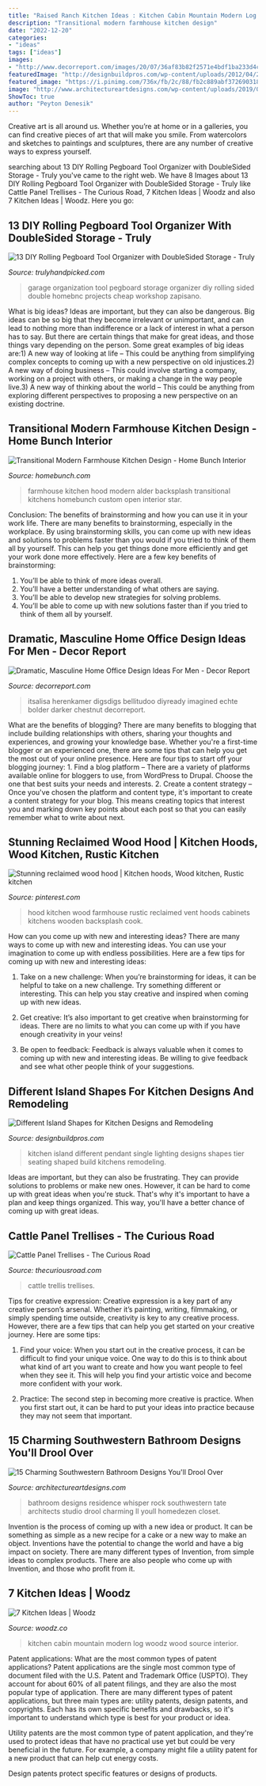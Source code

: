 ```yaml
---
title: "Raised Ranch Kitchen Ideas : Kitchen Cabin Mountain Modern Log Woodz Wood Source Interior"
description: "Transitional modern farmhouse kitchen design"
date: "2022-12-20"
categories:
- "ideas"
tags: ["ideas"]
images:
- "http://www.decorreport.com/images/20/07/36af83b82f2571e4bdf1ba233d4c906c.jpg"
featuredImage: "http://designbuildpros.com/wp-content/uploads/2012/04/2-tier-island-with-seating-design-build-pros-2.jpg"
featured_image: "https://i.pinimg.com/736x/fb/2c/88/fb2c889abf37269031832597946c1071--hoods.jpg"
image: "http://www.architectureartdesigns.com/wp-content/uploads/2019/05/15-Charming-Southwestern-Bathroom-Designs-Youll-Drool-Over-9.jpg"
ShowToc: true
author: "Peyton Denesik"
---
```



Creative art is all around us. Whether you’re at home or in a galleries, you can find creative pieces of art that will make you smile. From watercolors and sketches to paintings and sculptures, there are any number of creative ways to express yourself.

	

		
searching about 13 DIY Rolling Pegboard Tool Organizer with DoubleSided Storage - Truly you've came to the right web. We have 8 Images about 13 DIY Rolling Pegboard Tool Organizer with DoubleSided Storage - Truly like Cattle Panel Trellises - The Curious Road, 7 Kitchen Ideas | Woodz and also 7 Kitchen Ideas | Woodz. Here you go:
		
    
## 13 DIY Rolling Pegboard Tool Organizer With DoubleSided Storage - Truly

<img loading=lazy src="https://trulyhandpicked.com/wp-content/uploads/2018/12/diy-rolling-pegboard-tool-organizer-with-doublesided-storage-154601247684gnk.jpg" onerror="this.onerror=null;this.src='https://tse3.mm.bing.net/th?id=OIP.ZgwzMtCMRTwoIM4AOVS0uQHaP1&amp;pid=15.1';" alt="13 DIY Rolling Pegboard Tool Organizer with DoubleSided Storage - Truly">

_Source: trulyhandpicked.com_

>garage organization tool pegboard storage organizer diy rolling sided double homebnc projects cheap workshop zapisano. 

	

What is big ideas?
Ideas are important, but they can also be dangerous. Big ideas can be so big that they become irrelevant or unimportant, and can lead to nothing more than indifference or a lack of interest in what a person has to say. But there are certain things that make for great ideas, and those things vary depending on the person. Some great examples of big ideas are:1) A new way of looking at life – This could be anything from simplifying complex concepts to coming up with a new perspective on old injustices.2) A new way of doing business – This could involve starting a company, working on a project with others, or making a change in the way people live.3) A new way of thinking about the world – This could be anything from exploring different perspectives to proposing a new perspective on an existing doctrine.

    
## Transitional Modern Farmhouse Kitchen Design - Home Bunch Interior

<img loading=lazy src="http://www.homebunch.com/wp-content/uploads/2017/06/Alder-Kitchen-Hood.-Farmhouse-kitchnen-hood.-Farmhouse-kitchen-with-Alder-hood.-Alder-hood-kitchenhood-Alderhood-alderkitchenhood-farmhousekitchen.jpg" onerror="this.onerror=null;this.src='https://tse2.mm.bing.net/th?id=OIP.ZXK_dEu0M7-rNFAZ1dVpLQHaK0&amp;pid=15.1';" alt="Transitional Modern Farmhouse Kitchen Design - Home Bunch Interior">

_Source: homebunch.com_

>farmhouse kitchen hood modern alder backsplash transitional kitchens homebunch custom open interior star. 

	

Conclusion: The benefits of brainstorming and how you can use it in your work life.
There are many benefits to brainstorming, especially in the workplace. By using brainstorming skills, you can come up with new ideas and solutions to problems faster than you would if you tried to think of them all by yourself. This can help you get things done more efficiently and get your work done more effectively. Here are a few key benefits of brainstorming:
1. You’ll be able to think of more ideas overall.
2. You’ll have a better understanding of what others are saying.
3. You’ll be able to develop new strategies for solving problems.
4. You’ll be able to come up with new solutions faster than if you tried to think of them all by yourself.

    
## Dramatic, Masculine Home Office Design Ideas For Men - Decor Report

<img loading=lazy src="http://www.decorreport.com/images/20/07/36af83b82f2571e4bdf1ba233d4c906c.jpg" onerror="this.onerror=null;this.src='https://tse2.mm.bing.net/th?id=OIP.lHoE8yaC95c9dgQMYcFR-QHaJR&amp;pid=15.1';" alt="Dramatic, Masculine Home Office Design Ideas For Men - Decor Report">

_Source: decorreport.com_

>itsalisa herenkamer digsdigs bellitudoo diyready imagined echte bolder darker chestnut decorreport. 

	

What are the benefits of blogging?
There are many benefits to blogging that include building relationships with others, sharing your thoughts and experiences, and growing your knowledge base. Whether you're a first-time blogger or an experienced one, there are some tips that can help you get the most out of your online presence. Here are four tips to start off your blogging journey: 1. Find a blog platform – There are a variety of platforms available online for bloggers to use, from WordPress to Drupal. Choose the one that best suits your needs and interests. 2. Create a content strategy – Once you've chosen the platform and content type, it's important to create a content strategy for your blog. This means creating topics that interest you and marking down key points about each post so that you can easily remember what to write about next. 
    
## Stunning Reclaimed Wood Hood | Kitchen Hoods, Wood Kitchen, Rustic Kitchen

<img loading=lazy src="https://i.pinimg.com/736x/fb/2c/88/fb2c889abf37269031832597946c1071--hoods.jpg" onerror="this.onerror=null;this.src='https://tse3.mm.bing.net/th?id=OIP.6rstdPgsDXF6nOBfrqKZywHaJ3&amp;pid=15.1';" alt="Stunning reclaimed wood hood | Kitchen hoods, Wood kitchen, Rustic kitchen">

_Source: pinterest.com_

>hood kitchen wood farmhouse rustic reclaimed vent hoods cabinets kitchens wooden backsplash cook. 

	

How can you come up with new and interesting ideas?
There are many ways to come up with new and interesting ideas. You can use your imagination to come up with endless possibilities. Here are a few tips for coming up with new and interesting ideas:
1. Take on a new challenge: When you’re brainstorming for ideas, it can be helpful to take on a new challenge. Try something different or interesting. This can help you stay creative and inspired when coming up with new ideas.

2. Get creative: It’s also important to get creative when brainstorming for ideas. There are no limits to what you can come up with if you have enough creativity in your veins!

3. Be open to feedback: Feedback is always valuable when it comes to coming up with new and interesting ideas. Be willing to give feedback and see what other people think of your suggestions.

    
## Different Island Shapes For Kitchen Designs And Remodeling

<img loading=lazy src="http://designbuildpros.com/wp-content/uploads/2012/04/2-tier-island-with-seating-design-build-pros-2.jpg" onerror="this.onerror=null;this.src='https://tse2.mm.bing.net/th?id=OIP.6fbaIc8v3M34rhHNTBomSAHaFQ&amp;pid=15.1';" alt="Different Island Shapes for Kitchen Designs and Remodeling">

_Source: designbuildpros.com_

>kitchen island different pendant single lighting designs shapes tier seating shaped build kitchens remodeling. 

	

Ideas are important, but they can also be frustrating. They can provide solutions to problems or make new ones. However, it can be hard to come up with great ideas when you're stuck. That's why it's important to have a plan and keep things organized. This way, you'll have a better chance of coming up with great ideas.

    
## Cattle Panel Trellises - The Curious Road

<img loading=lazy src="https://thecuriousroad.com/wp-content/uploads/2015/05/cattle-panel-trellis.jpg" onerror="this.onerror=null;this.src='https://tse3.mm.bing.net/th?id=OIP.tlvLh1OBaBWQYHFZi0mI6AHaLH&amp;pid=15.1';" alt="Cattle Panel Trellises - The Curious Road">

_Source: thecuriousroad.com_

>cattle trellis trellises. 

	

Tips for creative expression:
Creative expression is a key part of any creative person’s arsenal. Whether it’s painting, writing, filmmaking, or simply spending time outside, creativity is key to any creative process. However, there are a few tips that can help you get started on your creative journey. Here are some tips:
1. Find your voice: When you start out in the creative process, it can be difficult to find your unique voice. One way to do this is to think about what kind of art you want to create and how you want people to feel when they see it. This will help you find your artistic voice and become more confident with your work.

2. Practice: The second step in becoming more creative is practice. When you first start out, it can be hard to put your ideas into practice because they may not seem that important.

    
## 15 Charming Southwestern Bathroom Designs You&#039;ll Drool Over

<img loading=lazy src="http://www.architectureartdesigns.com/wp-content/uploads/2019/05/15-Charming-Southwestern-Bathroom-Designs-Youll-Drool-Over-9.jpg" onerror="this.onerror=null;this.src='https://tse3.mm.bing.net/th?id=OIP.yNVo2B9cDq6fnoYRGLEoPQHaLJ&amp;pid=15.1';" alt="15 Charming Southwestern Bathroom Designs You&#039;ll Drool Over">

_Source: architectureartdesigns.com_

>bathroom designs residence whisper rock southwestern tate architects studio drool charming ll youll homedezen closet. 

	

Invention is the process of coming up with a new idea or product. It can be something as simple as a new recipe for a cake or a new way to make an object. Inventions have the potential to change the world and have a big impact on society. There are many different types of Invention, from simple ideas to complex products. There are also people who come up with Invention, and those who profit from it.

    
## 7 Kitchen Ideas | Woodz

<img loading=lazy src="http://www.woodz.co/wp-content/uploads/2016/03/7-Kitchen-ideas-wood-design-Woodz-2.jpg" onerror="this.onerror=null;this.src='https://tse1.mm.bing.net/th?id=OIP.sGk0UF_3gUvSMEy10mIXDQHaLG&amp;pid=15.1';" alt="7 Kitchen Ideas | Woodz">

_Source: woodz.co_

>kitchen cabin mountain modern log woodz wood source interior. 

	

Patent applications: What are the most common types of patent applications?
Patent applications are the single most common type of document filed with the U.S. Patent and Trademark Office (USPTO). They account for about 60% of all patent filings, and they are also the most popular type of application.
There are many different types of patent applications, but three main types are: utility patents, design patents, and copyrights. Each has its own specific benefits and drawbacks, so it's important to understand which type is best for your product or idea.

 Utility patents are the most common type of patent application, and they're used to protect ideas that have no practical use yet but could be very beneficial in the future. For example, a company might file a utility patent for a new product that can help cut energy costs.

Design patents protect specific features or designs of products.

